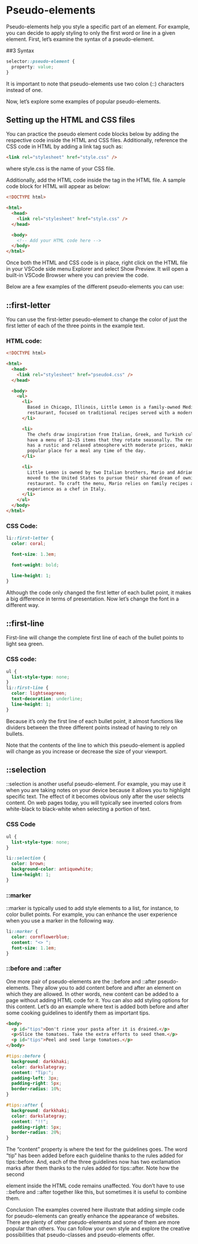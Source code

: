 # Pseudo-elements

Pseudo-elements help you style a specific part of an element. For example, you can decide to apply styling to only the first word or line in a given element. First, let’s examine the syntax of a pseudo-element.

##3 Syntax

```css
selector::pseudo-element {
  property: value;
}
```

It is important to note that pseudo-elements use two colon (::) characters instead of one.

Now, let’s explore some examples of popular pseudo-elements.

## Setting up the HTML and CSS files

You can practice the pseudo element code blocks below by adding the respective code inside the HTML and CSS files. Additionally, reference the CSS code in HTML by adding a link tag such as:

```html
<link rel="stylesheet" href="style.css" />
```

where style.css is the name of your CSS file.

Additionally, add the HTML code inside the <body> tag in the HTML file. A sample code block for HTML will appear as below:

```html
<!DOCTYPE html>

<html>
  <head>
    <link rel="stylesheet" href="style.css" />
  </head>

  <body>
    <!-- Add your HTML code here -->
  </body>
</html>
```

Once both the HTML and CSS code is in place, right click on the HTML file in your VSCode side menu Explorer and select Show Preview. It will open a built-in VSCode Browser where you can preview the code.

Below are a few examples of the different pseudo-elements you can use:

## ::first-letter

You can use the first-letter pseudo-element to change the color of just the first letter of each of the three points in the example text.

### HTML code:

```html
<!DOCTYPE html>

<html>
  <head>
    <link rel="stylesheet" href="pseudo4.css" />
  </head>

  <body>
    <ul>
      <li>
        Based in Chicago, Illinois, Little Lemon is a family-owned Mediterranean
        restaurant, focused on traditional recipes served with a modern twist.
      </li>

      <li>
        The chefs draw inspiration from Italian, Greek, and Turkish culture and
        have a menu of 12–15 items that they rotate seasonally. The restaurant
        has a rustic and relaxed atmosphere with moderate prices, making it a
        popular place for a meal any time of the day.
      </li>

      <li>
        Little Lemon is owned by two Italian brothers, Mario and Adrian, who
        moved to the United States to pursue their shared dream of owning a
        restaurant. To craft the menu, Mario relies on family recipes and his
        experience as a chef in Italy.
      </li>
    </ul>
  </body>
</html>
```

### CSS Code:

```css
li::first-letter {
  color: coral;

  font-size: 1.3em;

  font-weight: bold;

  line-height: 1;
}
```

Although the code only changed the first letter of each bullet point, it makes a big difference in terms of presentation. Now let’s change the font in a different way.

## ::first-line

First-line will change the complete first line of each of the bullet points to light sea green.

### CSS code:

```css
ul {
  list-style-type: none;
}
li::first-line {
  color: lightseagreen;
  text-decoration: underline;
  line-height: 1;
}
```

Because it’s only the first line of each bullet point, it almost functions like dividers between the three different points instead of having to rely on bullets.

Note that the contents of the line to which this pseudo-element is applied will change as you increase or decrease the size of your viewport.

## ::selection

::selection is another useful pseudo-element. For example, you may use it when you are taking notes on your device because it allows you to highlight specific text. The effect of it becomes obvious only after the user selects content. On web pages today, you will typically see inverted colors from white-black to black-white when selecting a portion of text.

### CSS Code

```css
ul {
  list-style-type: none;
}

li::selection {
  color: brown;
  background-color: antiquewhite;
  line-height: 1;
}
```

### ::marker

::marker is typically used to add style elements to a list, for instance, to color bullet points. For example, you can enhance the user experience when you use a marker in the following way.

```css
li::marker {
  color: cornflowerblue;
  content: "<> ";
  font-size: 1.1em;
}
```

### ::before and ::after

One more pair of pseudo-elements are the ::before and ::after pseudo-elements. They allow you to add content before and after an element on which they are allowed. In other words, new content can be added to a page without adding HTML code for it. You can also add styling options for this content. Let’s do an example where text is added both before and after some cooking guidelines to identify them as important tips.

```html
<body>
  <p id="tips">Don't rinse your pasta after it is drained.</p>
  <p>Slice the tomatoes. Take the extra efforts to seed them.</p>
  <p id="tips">Peel and seed large tomatoes.</p>
</body>
```

```css
#tips::before {
  background: darkkhaki;
  color: darkslategray;
  content: "Tip:";
  padding-left: 3px;
  padding-right: 5px;
  border-radius: 10%;
}

#tips::after {
  background: darkkhaki;
  color: darkslategray;
  content: "!!";
  padding-right: 5px;
  border-radius: 20%;
}
```

The “content” property is where the text for the guidelines goes. The word “tip” has been added before each guideline thanks to the rules added for tips::before. And, each of the three guidelines now has two exclamation marks after them thanks to the rules added for tips::after. Note how the second <p> element inside the HTML code remains unaffected. You don’t have to use ::before and ::after together like this, but sometimes it is useful to combine them.

Conclusion
The examples covered here illustrate that adding simple code for pseudo-elements can greatly enhance the appearance of websites. There are plenty of other pseudo-elements and some of them are more popular than others. You can follow your own style and explore the creative possibilities that pseudo-classes and pseudo-elements offer.
